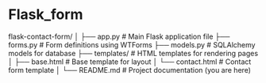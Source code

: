 # Flask_form

flask-contact-form/
│
├── app.py                  # Main Flask application file
├── forms.py                # Form definitions using WTForms
├── models.py               # SQLAlchemy models for database
├── templates/              # HTML templates for rendering pages
│   ├── base.html           # Base template for layout
│   └── contact.html        # Contact form template
│
└── README.md               # Project documentation (you are here)
